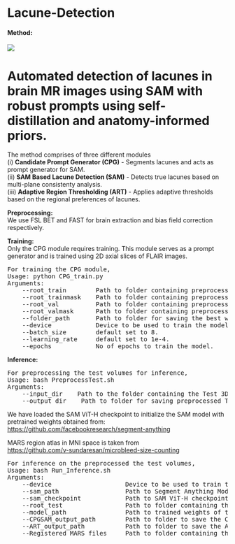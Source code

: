 # Lacune-Detection

#### Method:
<img
src="images/Graphical_Abstract.png"
/>

# Automated detection of lacunes in brain MR images using SAM with robust prompts using self-distillation and anatomy-informed priors.
The method comprises of three different modules  
(i) **Candidate Prompt Generator (CPG)** - Segments lacunes and acts as prompt generator for SAM.  
(ii) **SAM Based Lacune Detection (SAM)** - Detects true lacunes based on multi-plane consistenty analysis.  
(iii) **Adaptive Region Thresholding (ART)** - Applies adaptive thresholds based on the regional preferences of lacunes. 

**Preprocessing:**  
We use FSL BET and FAST for brain extraction and bias field correction respectively.

**Training:**  
Only the CPG module requires training.  This module serves as a prompt generator and is trained using 2D axial slices of FLAIR images.
<pre>
For training the CPG module,  
Usage: python CPG_train.py  
Arguments:  
    --root_train        Path to folder containing preprocessed 2D axial slices of shape 256x256 for training. The script will process all files matching the pattern:*.nii.gz
    --root_trainmask    Path to folder containing preprocessed corresponding 2D masks of shape 256x256 for training.
    --root_val          Path to folder containing preprocessed 2D axial slices of shape 256x256 for validation.
    --root_valmask      Path to folder containing preprocessed corresponding 2D masks of shape 256x256 for validation.
    --folder_path       Path to folder for saving the best weights.
    --device            Device to be used to train the model.
    --batch_size        default set to 8.
    --learning_rate     default set to 1e-4.
    --epochs            No of epochs to train the model.
</pre>

**Inference:**   
<pre>
For preprocessing the test volumes for inference,  
Usage: bash PreprocessTest.sh   
Arguments:
    --input_dir    Path to the folder containing the Test 3D FLAIR NIfTI files.The script will process all files matching the pattern:*FLAIR.nii.gz  
    --output_dir    Path to folder for saving preprocessed Test Files
</pre>  
We have loaded the SAM ViT-H checkpoint to initialize the SAM model with pretrained weights obtained from:  
https://github.com/facebookresearch/segment-anything  

MARS region atlas in MNI space is taken from  
https://github.com/v-sundaresan/microbleed-size-counting 
<pre>
For inference on the preprocessed the test volumes,
Usage: bash Run_Inference.sh
Arguments:
    --device                    Device to be used to train the model.
    --sam_path                  Path to Segment Anything Model Code Directory.
    --sam_checkpoint            Path to SAM ViT-H checkpoint (.pth file).
    --root_test                 Path to folder containing the Preprocessed Test 3D FLAIR Volumes.The script will process all files matching the pattern:*preprocessed.nii.gz  
    --model_path                Path to trained weights of the CPG module. 
    --CPGSAM_output_path        Path to folder to save the CPG+SAM outputs.
    --ART_output_path           Path to folder to save the ART output.
    --Registered_MARS_files     Path to folder containing the MARS Atlas registered to Subject space.
</pre> 
